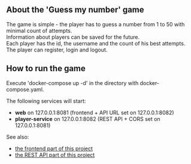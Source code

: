 <a name="readme-top"></a>

## About the 'Guess my number' game

The game is simple - the player has to guess a number from 1 to 50 with minimal count of attempts.<br />
Information about players can be saved for the future.<br />
Each player has the id, the username and the count of his best attempts.<br />
The player can register, login and logout.

## How to run the game
Execute 'docker-compose up -d' in the directory with docker-compose.yaml.
<p>
The following services will start:
<ul>
  <li><b>web</b> on 127.0.0.1:8081 (frontend + API URL set on 127.0.0.1:8082)</li>
  <li><b>player-service</b> on 127.0.0.1:8082 (REST API + CORS set on 127.0.0.1:8081)</li>
</ul>

See also:
<ul>
  <li><a href="https://github.com/lukesukhanov/guess-number-game-web">the frontend part of this project</a></li>
  <li><a href="https://github.com/lukesukhanov/guess-number-game-player-service">the REST API part of this project</a></li>
</ul>
